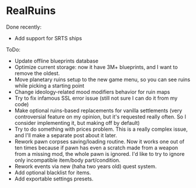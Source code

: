 # RealRuins

Done recently:
 * Add support for SRTS ships

ToDo:
 * Update offline blueprints database
 * Optimize current storage: now it have 3M+ blueprints, and I want to remove the oldest.
 * Move planetary ruins setup to the new game menu, so you can see ruins while picking a starting point
 * Change ideology-related mood modifiers behavior for ruin maps
 * Try to fix infamous SSL error issue (still not sure I can do it from my code)
 * Make optional ruins-based replacements for vanilla settlements (very controversial feature on my opinion, but it's requested really often. So I consider implementing it, but making off by default)
 * Try to do something with prices problem. This is a really complex issue, and I'll make a separate post about it later.
 * Rework pawn corpses saving/loading routine. Now it works one out of ten times because if pawn has even a scratch made from a weapon from a missing mod, the whole pawn is ignored. I'd like to try to ignore only incompatible item/body part/condition.
 * Rework events via new (haha two years old) quest system.
 * Add optional blacklist for items.
 * Add exportable settings presets.

